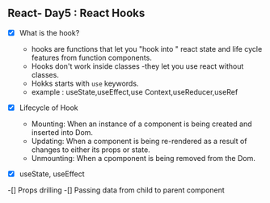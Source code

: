## React- Day5 : React Hooks
-[x] What is the hook?

  - hooks are functions that let you "hook into " react state and life cycle features from function components.
  - Hooks don't work inside classes -they let you use react without classes.
  - Hokks starts with `use` keywords.
  - example : useState,useEffect,use Context,useReducer,useRef
  
-[x] Lifecycle of Hook
    
   - Mounting: When an instance of a component is being created and inserted into Dom.
   - Updating: When a component is being re-rendered as a result of changes to either its props or state.
   - Unmounting: When a cpomponent is being removed from the Dom.
  
-[x] useState, useEffect

-[] Props drilling
-[] Passing data from child to parent component